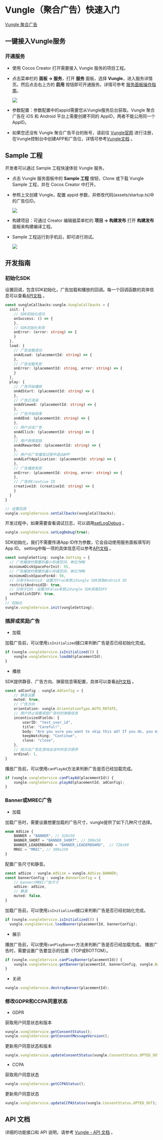 # Vungle（聚合广告）快速入门

[Vungle 聚合广告](https://vungle.com/) 

## 一键接入Vungle服务

### 开通服务


- 使用 Cocos Creator 打开需要接入 Vungle 服务的项目工程。

- 点击菜单栏的 **面板 -> 服务**，打开 **服务** 面板，选择 **Vungle**，进入服务详情页。然后点击右上方的 **启用** 按钮即可开通服务。详情可参考 [服务面板操作指南](./user-guide.md)。

  ![](vunglead/vunglead-panel.png)

- 参数配置：参数配置中的appid需要您从Vungle服务后台获取。Vungle 聚合广告在 iOS 和 Android 平台上需要创建不同的 AppID，两者不能公用同一个 AppID。

- 如果您还没有 Vungle 聚合广告平台的账号，请前往 [Vungle官网](https://app.vungle.com/signup/) 进行注册，在Vungle控制台中创建APP和广告位，详情可参考[Vungle文档](https://support.vungle.com/hc/en-us/articles/203610124) 。


## Sample 工程

开发者可以通过 Sample 工程快速体验 Vungle 服务。

- 点击 Vungle 服务面板中的 **Sample 工程** 按钮，Clone 或下载 Vungle Sample 工程，并在 Cocos Creator 中打开。

- 参照上文创建 Vungle，配置 appid 参数，并修改代码(assets/startup.ts)中的广告位ID。

  ![](vunglead/vunglead-placementid.png)

- 构建项目：可通过 Creator 编辑器菜单栏的 **项目 -> 构建发布** 打开 **构建发布** 面板来构建编译工程。

- Sample 工程运行到手机后，即可进行测试。

  ![](vunglead/vunglead-sample.png)

## 开发指南

### 初始化SDK

设置回调，包含SDK初始化，广告加载和播放的回调。每一个回调函数的具体信息可以查看[API文档](https://test-service.cocos.com/document/api/modules/vungle.html#vunglecallbacks) 。
```ts
const vungleCallbacks:vungle.VungleCallbacks = {
  init: {
    // SDK初始化成功
    onSuccess: () => {
    },
    // SDK初始化失败
    onError: (error: string) => {
    }
  },
  load: {
    // 广告加载成功
    onAdLoad: (placementId: string) => {
    },
    // 广告加载失败
    onError: (placementId: string, error: string) => {
    }
  },
  play: {
    // 广告开始播放
    onAdStart: (placementId: string) => {
    },
    // 广告已渲染
    onAdViewed: (placementId: string) => {
    },
    // 广告开始结束
    onAdEnd: (placementId: string) => {
    },
    // 用户点击广告
    onAdClick: (placementId: string) => {
    },
    // 用户获得奖励
    onAdRewarded: (placementId: string) => {
    },
    // 用户在广告播放过程中退出APP
    onAdLeftApplication: (placementId: string) => {
    },
    // 广告播放失败
    onError: (placementId: string, error: string) => {
    },
    // 广告的Creative ID
    creativeId: (creativeId: string) => {
    }
  }
}

// 设置回调
vungle.vungleService.setCallbacks(vungleCallbacks);
```

开发过程中，如果需要查看调试日志，可以调用[setLogDebug](https://test-service.cocos.com/document/api/classes/vungle.vunglead.html#setlogdebug) 。
```ts
vungle.vungleService.setLogDebug(true);
```

SDK初始化，我们不需要传递App ID作为参数，它会自动使用服务面板填写的App ID。
setting中每一项的具体信息可以参考[API文档](https://test-service.cocos.com/document/api/modules/vungle.html#setting) 。
```ts
const vungleSetting: vungle.Setting = {
  // 广告播放时需要的最小存储空间，单位为MB
  minimumDiskSpaceForInit: 55,
  // 广告播放时需要的最小存储空间，单位为MB
  minimumDiskSpaceForAd: 56,
  // 只用于Android：设置为True来禁止Vungle SDK获取Android ID
  restrictAndroidID: true,
  // 只用于IOS：设置为False来禁止Vungle SDK获取IDFV
  setPublishIDFV: true,
}
// 初始化
vungle.vungleService.init(vungleSetting);
```

### 插屏或奖励广告

- 加载
  
加载广告前，可以使用`isInitialized`接口来判断广告是否已经初始化完成。
```ts
if (vungle.vungleService.isInitialized()) {
    vungle.vungleService.loadAd(placementId);
}
```

- 播放

SDK提供静音、广告方向、弹窗信息等配置，具体可以查看[API文档](https://test-service.cocos.com/document/api/modules/vungle.html#adconfig) 。
```ts
const adConfig : vungle.AdConfig = {
    // 静音设置
    muted: true,
    // 广告方向
    orientation: vungle.OrientationType.AUTO_ROTATE,
    // 用户终止观看奖励广告时的弹窗信息
    incentivizedFields: {
        userID: "test_user_id",
        title: "Careful!",
        body: "Are you sure you want to skip this ad? If you do, you might not get your reward",
        keepWatching: "Continue",
        close: "close",
    },
    // 指示此广告在游戏会话中的显示顺序 
    ordinal: 1,
}
```

播放广告前，可以使用`canPlayAd`方法来判断广告是否已经加载完成。
```ts
if (vungle.vungleService.canPlayAd(placementId)) {
    vungle.vungleService.playAd(placementId, adConfig);
}
```

### Banner或MREC广告

- 加载

加载广告时，需要设置想要加载的广告尺寸，vungle提供了如下几种尺寸选择。
```ts
enum AdSize {
    BANNER = "BANNER", // 320x50
    BANNER_SHORT = "BANNER_SHORT", // 300x50
    BANNER_LEADERBOARD = "BANNER_LEADERBOARD",  // 728x90
    MREC = "MREC", // 300x250
}
```

配置广告尺寸和静音。
```ts
const adSize : vungle.AdSize = vungle.AdSize.BANNER;
const bannerConfig : vungle.BannerConfig = {
    // banner/MREC广告尺寸
    adSize: adSize,
    // 静音
    muted: false,
}
```

加载广告前，可以使用`isInitialized`接口来判断广告是否已经初始化完成。
```ts
if (vungle.vungleService.isInitialized()) {
  vungle.vungleService.loadBanner(placementId, bannerConfig);
```

- 展示

播放广告前，可以使用`canPlayBanner`方法来判断广告是否已经加载完成。
播放广告时，需要设置广告要显示的位置（TOP或BOTTOM）。
```ts
if (vungle.vungleService.canPlayBanner(placementId)) {
    vungle.vungleService.getBanner(placementId, bannerConfig, vungle.BannerPosition.TOP);
}
```

- 关闭
```ts
vungle.vungleService.destroyBanner(placementId);
```

### 修改GDPR和CCPA同意状态

- GDPR

获取用户同意状态和版本
```ts
vungle.vungleService.getConsentStatus();
vungle.vungleService.getConsentMessageVersion();
```

更新用户同意状态和版本
```ts
vungle.vungleService.updateConsentStatus(vungle.ConsentStatus.OPTED_OUT, "1.0.0");
```

- CCPA

获取用户同意状态
```ts
vungle.vungleService.getCCPAStatus();
```

更新用户同意状态
```ts
vungle.vungleService.updateCCPAStatus(vungle.ConsentStatus.OPTED_OUT);
```

## API 文档

详细的功能接口和 API 说明，请参考 [Vungle - API 文档](https://test-service.cocos.com/document/api/modules/vungle.html) 。
